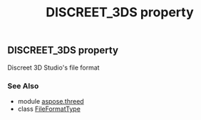 ﻿---
title: DISCREET_3DS property
second_title: Aspose.3D for Python via .NET API References
description: 
type: docs
weight: 70
url: /python-net/aspose.threed/fileformattype/discreet_3ds/
is_root: false
---

## DISCREET_3DS property


Discreet 3D Studio's file format

### See Also
* module [aspose.threed](../../)
* class [FileFormatType](/3d/python-net/aspose.threed/fileformattype)
